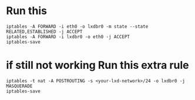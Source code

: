 
# Run this
```
iptables -A FORWARD -i eth0 -o lxdbr0 -m state --state RELATED,ESTABLISHED -j ACCEPT
iptables -A FORWARD -i lxdbr0 -o eth0 -j ACCEPT
iptables-save
```
# if still not working Run this extra rule
```
iptables -t nat -A POSTROUTING -s <your-lxd-network>/24 -o lxdbr0 -j MASQUERADE
iptables-save
```
